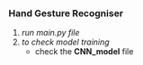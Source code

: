 <h3><b>Hand Gesture Recogniser</b></h3>

<ol>
<li>
<i>run main.py file</i> </li>

<li><i>to check model training</i>
<ul>
  <li>check the <b>CNN_model</b> file </li>
</ul>

</li>


</ol>
